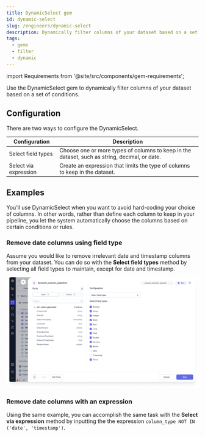 ```yaml
---
title: DynamicSelect gem
id: dynamic-select
slug: /engineers/dynamic-select
description: Dynamically filter columns of your dataset based on a set of conditions
tags:
  - gems
  - filter
  - dynamic
---
```


import Requirements from '@site/src/components/gem-requirements';

<Requirements
  python_package_name="ProphecySparkBasicsPython"
  python_package_version="0.2.27+"
  scala_package_name=""
  scala_package_version=""
  scala_lib="8.2.1+"
  python_lib="1.9.42+"
  uc_single="14.3+"
  uc_shared="14.3+"
  livy="3.0.1+"
/>

Use the DynamicSelect gem to dynamically filter columns of your dataset based on a set of conditions.

## Configuration

There are two ways to configure the DynamicSelect.

| Configuration         | Description                                                                                   |
| --------------------- | --------------------------------------------------------------------------------------------- |
| Select field types    | Choose one or more types of columns to keep in the dataset, such as string, decimal, or date. |
| Select via expression | Create an expression that limits the type of columns to keep in the dataset.                  |

## Examples

You’ll use DynamicSelect when you want to avoid hard-coding your choice of columns. In other words, rather than define each column to keep in your pipeline, you let the system automatically choose the columns based on certain conditions or rules.

### Remove date columns using field type

Assume you would like to remove irrelevant date and timestamp columns from your dataset. You can do so with the **Select field types** method by selecting all field types to maintain, except for date and timestamp.

![Keep all columns except Date and Timestamp column using the visual interface](./img/remove-date-timestamp.png)

### Remove date columns with an expression

Using the same example, you can accomplish the same task with the **Select via expression** method by inputting the the expression `column_type NOT IN ('date', 'timestamp')`.
